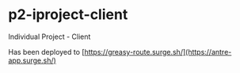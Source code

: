 # p2-iproject-client
Individual Project - Client

Has been deployed to [https://greasy-route.surge.sh/](https://antre-app.surge.sh/)
